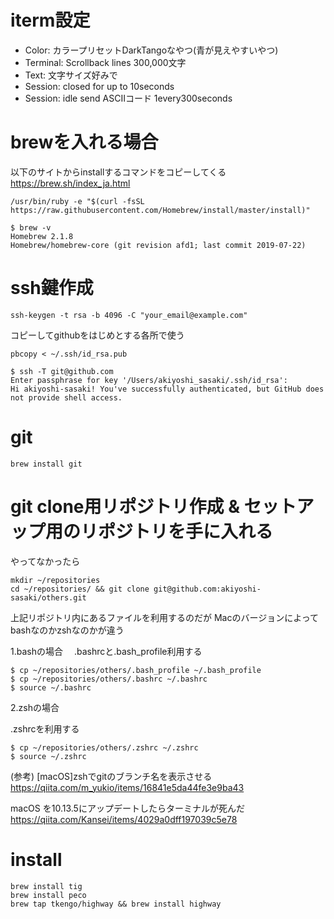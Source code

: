# iterm設定

- Color: カラープリセットDarkTangoなやつ(青が見えやすいやつ)
- Terminal: Scrollback lines 300,000文字
- Text: 文字サイズ好みで
- Session: closed for up to 10seconds
- Session: idle send ASCⅡコード 1every300seconds

# brewを入れる場合

以下のサイトからinstallするコマンドをコピーしてくる
https://brew.sh/index_ja.html

```
/usr/bin/ruby -e "$(curl -fsSL https://raw.githubusercontent.com/Homebrew/install/master/install)"
```

```
$ brew -v
Homebrew 2.1.8
Homebrew/homebrew-core (git revision afd1; last commit 2019-07-22)
```

# ssh鍵作成

```
ssh-keygen -t rsa -b 4096 -C "your_email@example.com"
```

コピーしてgithubをはじめとする各所で使う

```
pbcopy < ~/.ssh/id_rsa.pub
```

```
$ ssh -T git@github.com
Enter passphrase for key '/Users/akiyoshi_sasaki/.ssh/id_rsa':
Hi akiyoshi-sasaki! You've successfully authenticated, but GitHub does not provide shell access.
```

# git

```
brew install git
```

# git clone用リポジトリ作成 & セットアップ用のリポジトリを手に入れる

やってなかったら

```
mkdir ~/repositories
cd ~/repositories/ && git clone git@github.com:akiyoshi-sasaki/others.git
```

上記リポジトリ内にあるファイルを利用するのだが
Macのバージョンによってbashなのかzshなのかが違う

1.bashの場合
　.bashrcと.bash_profile利用する

```
$ cp ~/repositories/others/.bash_profile ~/.bash_profile
$ cp ~/repositories/others/.bashrc ~/.bashrc
$ source ~/.bashrc
```

2.zshの場合

.zshrcを利用する

```
$ cp ~/repositories/others/.zshrc ~/.zshrc
$ source ~/.zshrc
```

(参考)
[macOS]zshでgitのブランチ名を表示させる
https://qiita.com/m_yukio/items/16841e5da44fe3e9ba43

macOS を10.13.5にアップデートしたらターミナルが死んだ
https://qiita.com/Kansei/items/4029a0dff197039c5e78


# install

```
brew install tig
brew install peco
brew tap tkengo/highway && brew install highway
```


